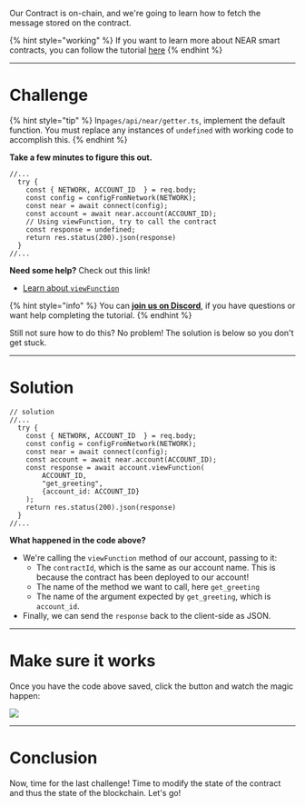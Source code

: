Our Contract is on-chain, and we're going to learn how to fetch the message stored on the contract.

{% hint style="working" %}
If you want to learn more about NEAR smart contracts, you can follow the tutorial [here](https://learn.figment.io/tutorials/write-and-deploy-a-smart-contract-on-near)
{% endhint %}

---

# Challenge

{% hint style="tip" %}
In`pages/api/near/getter.ts`, implement the default function. You must replace any instances of `undefined` with working code to accomplish this.
{% endhint %}

**Take a few minutes to figure this out.**

```tsx
//...
  try {
    const { NETWORK, ACCOUNT_ID  } = req.body;
    const config = configFromNetwork(NETWORK);
    const near = await connect(config);
    const account = await near.account(ACCOUNT_ID);
    // Using viewFunction, try to call the contract
    const response = undefined;
    return res.status(200).json(response)
  }
//...
```

**Need some help?** Check out this link!

- [Learn about `viewFunction`](https://near.github.io/near-api-js/classes/account.account-1.html#viewfunction)

{% hint style="info" %}
You can [**join us on Discord**](https://discord.gg/fszyM7K), if you have questions or want help completing the tutorial.
{% endhint %}

Still not sure how to do this? No problem! The solution is below so you don't get stuck.

---

# Solution

```tsx
// solution
//...
  try {
    const { NETWORK, ACCOUNT_ID  } = req.body;
    const config = configFromNetwork(NETWORK);
    const near = await connect(config);
    const account = await near.account(ACCOUNT_ID);
    const response = await account.viewFunction(
        ACCOUNT_ID,
        "get_greeting",
        {account_id: ACCOUNT_ID}
    );
    return res.status(200).json(response)
  }
//...
```

**What happened in the code above?**

- We're calling the `viewFunction` method of our account, passing to it:
  - The `contractId`, which is the same as our account name. This is because the contract has been deployed to our account!
  - The name of the method we want to call, here `get_greeting`
  - The name of the argument expected by `get_greeting`, which is `account_id`.
- Finally, we can send the `response` back to the client-side as JSON.

---

# Make sure it works

Once you have the code above saved, click the button and watch the magic happen:

![](../../../.gitbook/assets/pathways/near/near-getter.gif)

---

# Conclusion

Now, time for the last challenge! Time to modify the state of the contract and thus the state of the blockchain. Let's go!
